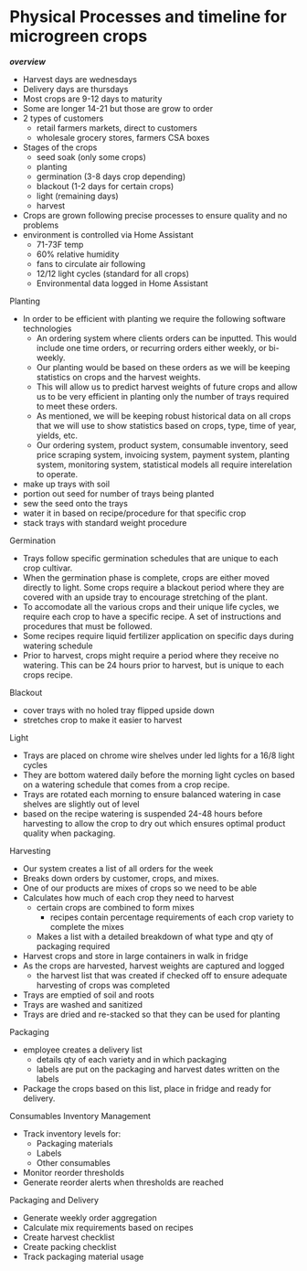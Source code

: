 # Physical Processes and timeline for microgreen crops


***overview***
- Harvest days are wednesdays
- Delivery days are thursdays
- Most crops are 9-12 days to maturity
- Some are longer 14-21 but those are grow to order
- 2 types of customers
	- retail farmers markets, direct to customers
	- wholesale grocery stores, farmers CSA boxes
- Stages of the crops
	- seed soak (only some crops)
	- planting
	- germination (3-8 days crop depending)
	- blackout (1-2 days for certain crops)
	- light (remaining days)
	- harvest
- Crops are grown following precise processes to ensure quality and no problems
- environment is controlled via Home Assistant
	- 71-73F temp
	- 60% relative humidity
	- fans to circulate air following
	- 12/12 light cycles (standard for all crops)
	- Environmental data logged in Home Assistant

Planting
- In order to be efficient with planting we require the following software technologies
	- An ordering system where clients orders can be inputted. This would include one time orders, or recurring orders either weekly, or bi-weekly. 
	- Our planting would be based on these orders as we will be keeping statistics on crops and the harvest weights. 
	- This will allow us to predict harvest weights of future crops and allow us to be very efficient in planting only the number of trays required to meet these orders.
	- As mentioned, we will be keeping robust historical data on all crops that we will use to show statistics based on crops, type, time of year, yields, etc.
	- Our ordering system, product system, consumable inventory, seed price scraping system, invoicing system, payment system, planting system, monitoring system, statistical models all require interelation to operate.
- make up trays with soil
- portion out seed for number of trays being planted
- sew the seed onto the trays
- water it in based on recipe/procedure for that specific crop
- stack trays with standard weight procedure

Germination
- Trays follow specific germination schedules that are unique to each crop cultivar.
- When the germination phase is complete, crops are either moved directly to light. Some crops require a blackout period where they are covered with an upside tray to encourage stretching of the plant.
- To accomodate all the various crops and their unique life cycles, we require each crop to have a specific recipe. A set of instructions and procedures that must be followed.
- Some recipes require liquid fertilizer application on specific days during watering schedule
- Prior to harvest, crops might require a period where they receive no watering. This can be 24 hours prior to harvest, but is unique to each crops recipe.

Blackout
- cover trays with no holed tray flipped upside down
- stretches crop to make it easier to harvest

Light
- Trays are placed on chrome wire shelves under led lights for a 16/8 light cycles
- They are bottom watered daily before the morning light cycles on based on a watering schedule that comes from a crop recipe.
- Trays are rotated each morning to ensure balanced watering in case shelves are slightly out of level
- based on the recipe watering is suspended 24-48 hours before harvesting to allow the crop to dry out which ensures optimal product quality when packaging.

Harvesting
- Our system creates a list of all orders for the week
- Breaks down orders by customer, crops, and mixes.
- One of our products are mixes of crops so we need to be able
- Calculates how much of each crop they need to harvest
	- certain crops are combined to form mixes
		- recipes contain percentage requirements of each crop variety to complete the mixes
	- Makes a list with a detailed breakdown of what type and qty of packaging required 
- Harvest crops and store in large containers in walk in fridge
- As the crops are harvested, harvest weights are captured and logged
	- the harvest list that was created if checked off to ensure adequate harvesting of crops was completed
- Trays are emptied of soil and roots
- Trays are washed and sanitized
- Trays are dried and re-stacked so that they can be used for planting

Packaging
- employee creates a delivery list
	- details qty of each variety and in which packaging
	- labels are put on the packaging and harvest dates written on the labels
- Package the crops based on this list, place in fridge and ready for delivery.

Consumables Inventory Management
- Track inventory levels for:
  - Packaging materials
  - Labels
  - Other consumables
- Monitor reorder thresholds
- Generate reorder alerts when thresholds are reached

Packaging and Delivery
- Generate weekly order aggregation
- Calculate mix requirements based on recipes
- Create harvest checklist
- Create packing checklist
- Track packaging material usage
